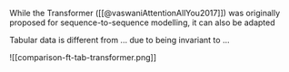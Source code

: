 While the Transformer ([[@vaswaniAttentionAllYou2017]]) was originally proposed for sequence-to-sequence modelling, it can also be adapted

Tabular data is different from ... due to being invariant to ...



![[comparison-ft-tab-transformer.png]]